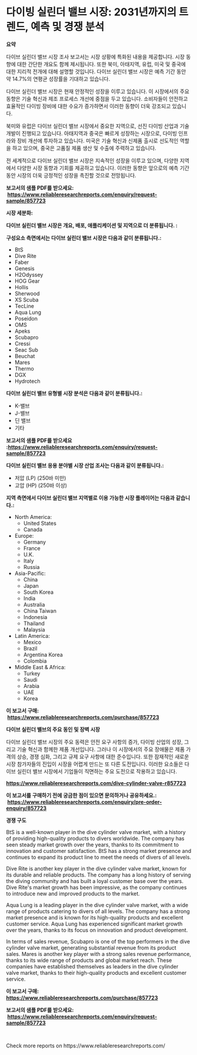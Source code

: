 <p><h1>다이빙 실린더 밸브 시장: 2031년까지의 트렌드, 예측 및 경쟁 분석</h1></p><p><strong>요약</strong></p>
<p><p>다이브 실린더 밸브 시장 조사 보고서는 시장 상황에 특화된 내용을 제공합니다. 시장 동향에 대한 간단한 개요도 함께 제시됩니다. 또한 북미, 아태지역, 유럽, 미국 및 중국에 대한 지리적 전개에 대해 설명할 것입니다. 다이브 실린더 밸브 시장은 예측 기간 동안 약 14.7%의 연평균 성장률을 기대하고 있습니다.</p><p>다이브 실린더 밸브 시장은 현재 안정적인 성장을 이루고 있습니다. 이 시장에서의 주요 동향은 기술 혁신과 제조 프로세스 개선에 중점을 두고 있습니다. 소비자들이 안전하고 효율적인 다이빙 장비에 대한 수요가 증가하면서 이러한 동향이 더욱 강조되고 있습니다.</p><p>북미와 유럽은 다이브 실린더 밸브 시장에서 중요한 지역으로, 선진 다이빙 산업과 기술 개발이 진행되고 있습니다. 아태지역과 중국은 빠르게 성장하는 시장으로, 다이빙 인프라와 장비 개선에 투자하고 있습니다. 미국은 기술 혁신과 신제품 출시로 선도적인 역할을 하고 있으며, 중국은 고품질 제품 생산 및 수출에 주력하고 있습니다.</p><p>전 세계적으로 다이브 실린더 밸브 시장은 지속적인 성장을 이루고 있으며, 다양한 지역에서 다양한 시장 동향과 기회를 제공하고 있습니다. 이러한 동향은 앞으로의 예측 기간 동안 시장의 더욱 긍정적인 성장을 촉진할 것으로 전망됩니다.</p></p>
<p><strong>보고서의 샘플 PDF를 받으세요: &nbsp;<a href="https://www.reliableresearchreports.com/enquiry/request-sample/857723">https://www.reliableresearchreports.com/enquiry/request-sample/857723</a></strong></p>
<p><strong>시장 세분화:</strong></p>
<p><strong> 다이브 실린더 밸브 시장은 개요, 배포, 애플리케이션 및 지역으로 더 분류됩니다. :</strong></p>
<p><strong>구성요소 측면에서는 다이브 실린더 밸브 시장은 다음과 같이 분류됩니다.:</strong></p>
<p><ul><li>BtS</li><li>Dive Rite</li><li>Faber</li><li>Genesis</li><li>H2Odyssey</li><li>HOG Gear</li><li>Hollis</li><li>Sherwood</li><li>XS Scuba</li><li>TecLine</li><li>Aqua Lung</li><li>Poseidon</li><li>OMS</li><li>Apeks</li><li>Scubapro</li><li>Cressi</li><li>Seac Sub</li><li>Beuchat</li><li>Mares</li><li>Thermo</li><li>DGX</li><li>Hydrotech</li></ul></p>
<p><strong> 다이브 실린더 밸브 유형별 시장 분석은 다음과 같이 분류됩니다.:</strong></p>
<p><ul><li>K-밸브</li><li>J-밸브</li><li>딘 밸브</li><li>기타</li></ul></p>
<p><strong>보고서의 샘플 PDF를 받으세요 :<a href="https://www.reliableresearchreports.com/enquiry/request-sample/857723">https://www.reliableresearchreports.com/enquiry/request-sample/857723</a></strong></p>
<p><strong> 다이브 실린더 밸브 응용 분야별 시장 산업 조사는 다음과 같이 분류됩니다.:</strong></p>
<p><ul><li>저압 (LP) (250바 미만)</li><li>고압 (HP) (250바 이상)</li></ul></p>
<p><strong>지역 측면에서 다이브 실린더 밸브 지역별로 이용 가능한 시장 플레이어는 다음과 같습니다.:</strong></p>
<p><ul>
    <li>
        North America:
        <ul>
            <li>United States</li>
            <li>Canada</li>
        </ul>
    </li>
    <li>
        Europe:
        <ul>
            <li>Germany</li>
            <li>France</li>
            <li>U.K.</li>
            <li>Italy</li>
            <li>Russia</li>
        </ul>
    </li>
    <li>
        Asia-Pacific:
        <ul>
            <li>China</li>
            <li>Japan</li>
            <li>South Korea</li>
            <li>India</li>
            <li>Australia</li>
            <li>China Taiwan</li>
            <li>Indonesia</li>
            <li>Thailand</li>
            <li>Malaysia</li>
        </ul>
    </li>
    <li>
        Latin America:
        <ul>
            <li>Mexico</li>
            <li>Brazil</li>
            <li>Argentina Korea</li>
            <li>Colombia</li>
        </ul>
    </li>
    <li>
        Middle East & Africa:
        <ul>
            <li>Turkey</li>
            <li>Saudi</li>
            <li>Arabia</li>
            <li>UAE</li>
            <li>Korea</li>
        </ul>
    </li>
    </ul></p>
<p><strong>이 보고서 구매: &nbsp;<a href="https://www.reliableresearchreports.com/purchase/857723">https://www.reliableresearchreports.com/purchase/857723</a></strong></p>
<p><strong>다이브 실린더 밸브의 주요 동인 및 장벽 시장</strong></p>
<p><p>다이브 실린더 밸브 시장의 주요 동력은 안전 요구 사항의 증가, 다이빙 산업의 성장, 그리고 기술 혁신과 함께한 제품 개선입니다. 그러나 이 시장에서의 주요 장애물은 제품 가격의 상승, 경쟁 심화, 그리고 규제 요구 사항에 대한 준수입니다. 또한 잠재적인 새로운 시장 참가자들의 진입이 시장을 어렵게 만드는 또 다른 도전입니다. 이러한 요소들은 다이브 실린더 밸브 시장에서 기업들이 직면하는 주요 도전으로 작용하고 있습니다.</p></p>
<p><strong><a href="https://www.reliableresearchreports.com/dive-cylinder-valve-r857723">https://www.reliableresearchreports.com/dive-cylinder-valve-r857723</a></strong></p>
<p><strong>이 보고서를 구매하기 전에 궁금한 점이 있으면 문의하거나 공유하세요.: &nbsp;<a href="https://www.reliableresearchreports.com/enquiry/pre-order-enquiry/857723">https://www.reliableresearchreports.com/enquiry/pre-order-enquiry/857723</a></strong></p>
<p><strong>경쟁 구도</strong></p>
<p><p>BtS is a well-known player in the dive cylinder valve market, with a history of providing high-quality products to divers worldwide. The company has seen steady market growth over the years, thanks to its commitment to innovation and customer satisfaction. BtS has a strong market presence and continues to expand its product line to meet the needs of divers of all levels.</p><p>Dive Rite is another key player in the dive cylinder valve market, known for its durable and reliable products. The company has a long history of serving the diving community and has built a loyal customer base over the years. Dive Rite's market growth has been impressive, as the company continues to introduce new and improved products to the market.</p><p>Aqua Lung is a leading player in the dive cylinder valve market, with a wide range of products catering to divers of all levels. The company has a strong market presence and is known for its high-quality products and excellent customer service. Aqua Lung has experienced significant market growth over the years, thanks to its focus on innovation and product development.</p><p>In terms of sales revenue, Scubapro is one of the top performers in the dive cylinder valve market, generating substantial revenue from its product sales. Mares is another key player with a strong sales revenue performance, thanks to its wide range of products and global market reach. These companies have established themselves as leaders in the dive cylinder valve market, thanks to their high-quality products and excellent customer service.</p></p>
<p><strong>이 보고서 구매: &nbsp; <a href="https://www.reliableresearchreports.com/purchase/857723">https://www.reliableresearchreports.com/purchase/857723</a></strong></p>
<p><strong>보고서의 샘플 PDF를 받으세요: &nbsp;<a href="https://www.reliableresearchreports.com/enquiry/request-sample/857723">https://www.reliableresearchreports.com/enquiry/request-sample/857723</a></strong><strong></strong></p>
<p>&nbsp;</p>
<p>Check more reports on https://www.reliableresearchreports.com/</p>